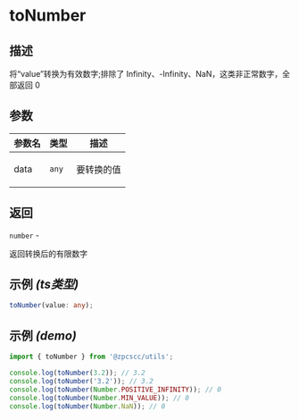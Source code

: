 # toNumber

## 描述

<p>将“value”转换为有效数字;排除了 Infinity、-Infinity、NaN，这类非正常数字，全部返回 0</p>

## 参数

| 参数名 | 类型             | 描述              |
| ------ | ---------------- | ----------------- |
| data   | <code>any</code> | <p>要转换的值</p> |

## 返回

<code>number</code> - <p>返回转换后的有限数字</p>

## 示例 _(ts类型)_

```typescript
toNumber(value: any);
```

## 示例 _(demo)_

```typescript
import { toNumber } from '@zpcscc/utils';

console.log(toNumber(3.2)); // 3.2
console.log(toNumber('3.2')); // 3.2
console.log(toNumber(Number.POSITIVE_INFINITY)); // 0
console.log(toNumber(Number.MIN_VALUE)); // 0
console.log(toNumber(Number.NaN)); // 0
```
